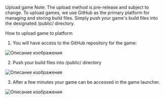 Upload game
Note: The upload method is pre-release and subject to change.
To upload games, we use GitHub as the primary platform for managing and storing build files. Simply push your game's build files into the designated /public/ directory. 

How to upload game to platform

1. You will have access to the GitHub repository for the game:

![Описание изображения](upload_game/img/1.png)

2. Push your build files into /public/ directory

![Описание изображения](upload_game/img/2.png)

3. After a few minutes your game can be accessed in the game launcher. 

![Описание изображения](upload_game/img/3.png)